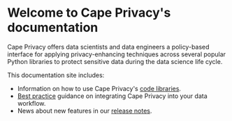 # Welcome to Cape Privacy's documentation

Cape Privacy offers data scientists and data engineers a policy-based interface for applying privacy-enhancing techniques across several popular Python libraries to protect sensitive data during the data science life cycle.

This documentation site includes:

* Information on how to use Cape Privacy's [code libraries](/libraries/).
* [Best practice](/best-practices/) guidance on integrating Cape Privacy into your data workflow.
* News about new features in our [release notes](/release-notes/).